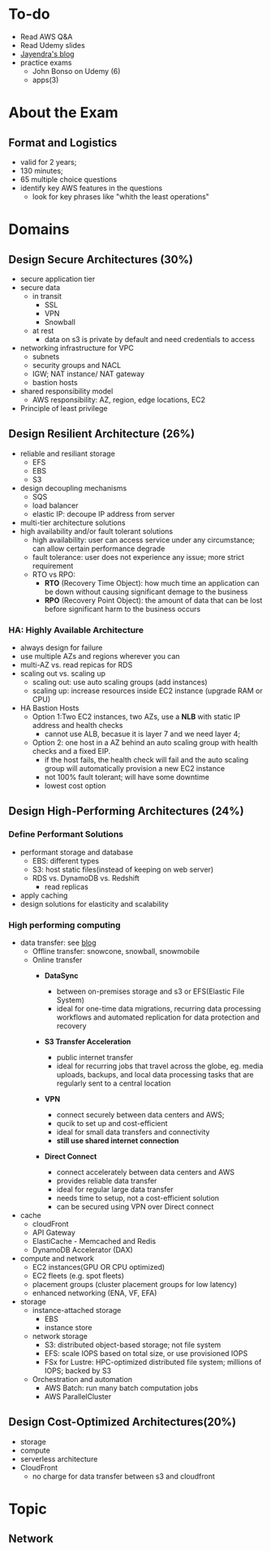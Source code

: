 # To-do
+ Read AWS Q&A
+ Read Udemy slides
+ [Jayendra's blog](https://jayendrapatil.com/)
+ practice exams
   + John Bonso on Udemy (6)
   + apps(3)
# About the Exam
## Format and Logistics
+ valid for 2 years;
+ 130 minutes;
+ 65 multiple choice questions
+ identify key AWS features in the questions
   + look for key phrases like "whith the least operations"
# Domains
## Design Secure Architectures (30%)
+ secure application tier
+ secure data
  + in transit
    + SSL
    + VPN
    + Snowball
  + at rest
    + data on s3 is private by default and need credentials to access
+ networking infrastructure for VPC
  + subnets
  + security groups and NACL
  + IGW; NAT instance/ NAT gateway
  + bastion hosts
+ shared responsibility model
  + AWS responsibility: AZ, region, edge locations, EC2
+ Principle of least privilege
    
## Design Resilient Architecture (26%)
+ reliable and resiliant storage
   + EFS
   + EBS
   + S3
+ design decoupling mechanisms
   + SQS
   + load balancer
   + elastic IP: decoupe IP address from server
+ multi-tier architecture solutions
+ high availability and/or fault tolerant solutions
  + high availability: user can access service under any circumstance; can allow certain performance degrade
  + fault tolerance: user does not experience any issue; more strict requirement
  + RTO vs RPO:
    + **RTO** (Recovery Time Object): how much time an application can be down without causing significant demage to the business
    + **RPO** (Recovery Point Object): the amount of data that can be lost before significant harm to the business occurs   
### HA: Highly Available Architecture
+ always design for failure
+ use multiple AZs and regions wherever you can
+ multi-AZ vs. read repicas for RDS
+ scaling out vs. scaling up
    + scaling out: use auto scaling groups (add instances)
    + scaling up: increase resources inside EC2 instance (upgrade RAM or CPU)
+ HA Bastion Hosts
    + Option 1:Two EC2 instances, two AZs, use a **NLB** with static IP address and health checks
      + cannot use ALB, becasue it is layer 7 and we need layer 4;
    + Option 2: one host in a AZ behind an auto scaling group with health checks and a fixed EIP.
      + if the host fails, the health check will fail and the auto scaling group will automatically provision a new EC2 instance
      + not 100% fault tolerant; will have some downtime
      + lowest cost option
  
## Design High-Performing Architectures (24%)
### Define Performant Solutions
+ performant storage and database
  + EBS: different types
  + S3: host static files(instead of keeping on web server)
  + RDS vs. DynamoDB vs. Redshift
    + read replicas
+ apply caching
+ design solutions for elasticity and scalability
### High performing computing
+ data transfer: see [blog](https://jayendrapatil.com/aws-data-transfer-services/)
  + Offline transfer: snowcone, snowball, snowmobile
  + Online transfer
    + **DataSync**
      + between on-premises storage and s3 or EFS(Elastic File System)
      + ideal for one-time data migrations, recurring data processing workflows and automated replication for data protection and recovery  
    + **S3 Transfer Acceleration**
      + public internet transfer
      + ideal for recurring jobs that travel across the globe, eg. media uploads, backups, and local data processing tasks that are regularly sent to a central location
      
    + **VPN**
      + connect securely between data centers and AWS;
      + qucik to set up and cost-efficient
      + ideal for small data transfers and connectivity
      + **still use shared internet connection** 
    + **Direct Connect**
      + connect accelerately between data centers and AWS
      + provides reliable data transfer
      + ideal for regular large data transfer
      + needs time to setup, not a cost-efficient solution
      + can be secured using VPN over Direct connect  
+ cache
  + cloudFront
  + API Gateway
  + ElastiCache - Memcached and Redis
  + DynamoDB Accelerator (DAX)
+ compute and network
  + EC2 instances(GPU OR CPU optimized)
  + EC2 fleets (e.g. spot fleets)
  + placement groups (cluster placement groups for low latency)
  + enhanced networking (ENA, VF, EFA)
+ storage
  + instance-attached storage
    + EBS
    + instance store
  + network storage
    + S3: distributed object-based storage; not file system
    + EFS: scale IOPS based on total size, or use provisioned IOPS
    + FSx for Lustre: HPC-optimized distributed file system; millions of IOPS; backed by S3
  + Orchestration and automation
    + AWS Batch: run many batch computation jobs
    + AWS ParallelCluster
## Design Cost-Optimized Architectures(20%)
+ storage
+ compute
+ serverless architecture
+ CloudFront
  + no charge for data transfer between s3 and cloudfront

# Topic
## Network





             
